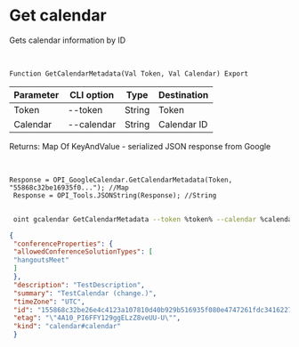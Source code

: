 ﻿---
sidebar_position: 2
---

# Get calendar
 Gets calendar information by ID


<br/>


`Function GetCalendarMetadata(Val Token, Val Calendar) Export`

 | Parameter | CLI option | Type | Destination |
 |-|-|-|-|
 | Token | --token | String | Token |
 | Calendar | --calendar | String | Calendar ID |

 
 Returns: Map Of KeyAndValue - serialized JSON response from Google

<br/>




```bsl title="Code example"
Response = OPI_GoogleCalendar.GetCalendarMetadata(Token, "55868c32be16935f0..."); //Map
 Response = OPI_Tools.JSONString(Response); //String
```
	


```sh title="CLI command example"
 
 oint gcalendar GetCalendarMetadata --token %token% --calendar %calendar%

```

```json title="Result"
{
 "conferenceProperties": {
 "allowedConferenceSolutionTypes": [
 "hangoutsMeet"
 ]
 },
 "description": "TestDescription",
 "summary": "TestCalendar (change.)",
 "timeZone": "UTC",
 "id": "155868c32be26e4c4123a107810d40b929b516935f080e4747261fdc3416227c@group.calendar.google.com",
 "etag": "\"4A10_PI6FFY129ggELzZ8veUU-U\"",
 "kind": "calendar#calendar"
 }
```
